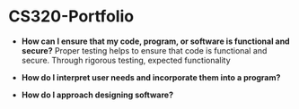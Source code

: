 # CS320-Portfolio

-  **How can I ensure that my code, program, or software is functional and secure?**
	Proper testing helps to ensure that code is functional and secure. Through rigorous testing, expected functionality 
-   **How do I interpret user needs and incorporate them into a program?**

-   **How do I approach designing software?**
